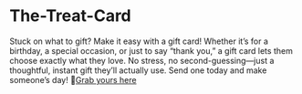 # The-Treat-Card
Stuck on what to gift? Make it easy with a gift card! Whether it’s for a birthday, a special occasion, or just to say “thank you,” a gift card lets them choose exactly what they love. No stress, no second-guessing—just a thoughtful, instant gift they’ll actually use. Send one today and make someone’s day!
🎁[Grab yours here](https://giftcardhouse.takesup.shop/qaCZX8GP3VjW7f9mReYcwN17.html)
